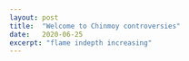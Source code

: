 ```yaml
---
layout: post
title:  "Welcome to Chinmoy controversies"
date:   2020-06-25
excerpt: "flame indepth increasing"
---
```

